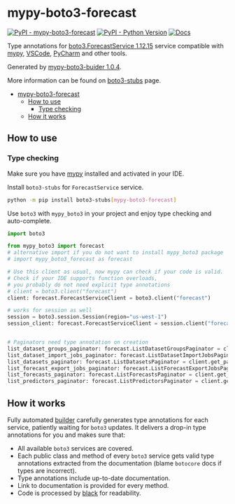 # mypy-boto3-forecast

[![PyPI - mypy-boto3-forecast](https://img.shields.io/pypi/v/mypy-boto3-forecast.svg?color=blue)](https://pypi.org/project/mypy-boto3-forecast)
[![PyPI - Python Version](https://img.shields.io/pypi/pyversions/mypy-boto3-forecast.svg?color=blue)](https://pypi.org/project/mypy-boto3-forecast)
[![Docs](https://img.shields.io/readthedocs/mypy-boto3-builder.svg?color=blue)](https://mypy-boto3-builder.readthedocs.io/)

Type annotations for
[boto3.ForecastService 1.12.15](https://boto3.amazonaws.com/v1/documentation/api/1.12.15/reference/services/forecast.html#ForecastService) service
compatible with [mypy](https://github.com/python/mypy), [VSCode](https://code.visualstudio.com/),
[PyCharm](https://www.jetbrains.com/pycharm/) and other tools.

Generated by [mypy-boto3-buider 1.0.4](https://github.com/vemel/mypy_boto3_builder).

More information can be found on [boto3-stubs](https://pypi.org/project/boto3-stubs/) page.

- [mypy-boto3-forecast](#mypy-boto3-forecast)
  - [How to use](#how-to-use)
    - [Type checking](#type-checking)
  - [How it works](#how-it-works)

## How to use

### Type checking

Make sure you have [mypy](https://github.com/python/mypy) installed and activated in your IDE.

Install `boto3-stubs` for `ForecastService` service.

```bash
python -m pip install boto3-stubs[mypy-boto3-forecast]
```

Use `boto3` with `mypy_boto3` in your project and enjoy type checking and auto-complete.

```python
import boto3

from mypy_boto3 import forecast
# alternative import if you do not want to install mypy_boto3 package
# import mypy_boto3_forecast as forecast

# Use this client as usual, now mypy can check if your code is valid.
# Check if your IDE supports function overloads,
# you probably do not need explicit type annotations
# client = boto3.client("forecast")
client: forecast.ForecastServiceClient = boto3.client("forecast")

# works for session as well
session = boto3.session.Session(region="us-west-1")
session_client: forecast.ForecastServiceClient = session.client("forecast")


# Paginators need type annotation on creation
list_dataset_groups_paginator: forecast.ListDatasetGroupsPaginator = client.get_paginator("list_dataset_groups")
list_dataset_import_jobs_paginator: forecast.ListDatasetImportJobsPaginator = client.get_paginator("list_dataset_import_jobs")
list_datasets_paginator: forecast.ListDatasetsPaginator = client.get_paginator("list_datasets")
list_forecast_export_jobs_paginator: forecast.ListForecastExportJobsPaginator = client.get_paginator("list_forecast_export_jobs")
list_forecasts_paginator: forecast.ListForecastsPaginator = client.get_paginator("list_forecasts")
list_predictors_paginator: forecast.ListPredictorsPaginator = client.get_paginator("list_predictors")
```

## How it works

Fully automated [builder](https://github.com/vemel/mypy_boto3_builder) carefully generates
type annotations for each service, patiently waiting for `boto3` updates. It delivers
a drop-in type annotations for you and makes sure that:

- All available `boto3` services are covered.
- Each public class and method of every `boto3` service gets valid type annotations
  extracted from the documentation (blame `botocore` docs if types are incorrect).
- Type annotations include up-to-date documentation.
- Link to documentation is provided for every method.
- Code is processed by [black](https://github.com/psf/black) for readability.